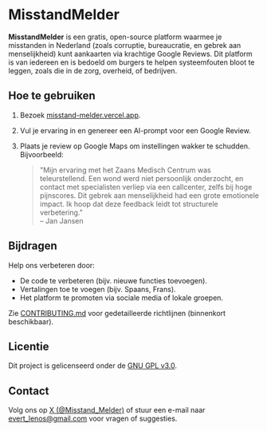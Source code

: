 # MisstandMelder

**MisstandMelder** is een gratis, open-source platform waarmee je misstanden in Nederland (zoals corruptie, bureaucratie, en gebrek aan menselijkheid) kunt aankaarten via krachtige Google Reviews. Dit platform is van iedereen en is bedoeld om burgers te helpen systeemfouten bloot te leggen, zoals die in de zorg, overheid, of bedrijven.

## Hoe te gebruiken

1. Bezoek [misstand-melder.vercel.app](https://misstand-melder.vercel.app).
2. Vul je ervaring in en genereer een AI-prompt voor een Google Review.
3. Plaats je review op Google Maps om instellingen wakker te schudden. Bijvoorbeeld:

    > "Mijn ervaring met het Zaans Medisch Centrum was teleurstellend. Een wond werd niet persoonlijk onderzocht, en contact met specialisten verliep via een callcenter, zelfs bij hoge pijnscores. Dit gebrek aan menselijkheid had een grote emotionele impact. Ik hoop dat deze feedback leidt tot structurele verbetering."  
    – Jan Jansen

## Bijdragen

Help ons verbeteren door:

- De code te verbeteren (bijv. nieuwe functies toevoegen).
- Vertalingen toe te voegen (bijv. Spaans, Frans).
- Het platform te promoten via sociale media of lokale groepen.

Zie [CONTRIBUTING.md](CONTRIBUTING.md) voor gedetailleerde richtlijnen (binnenkort beschikbaar).

## Licentie

Dit project is gelicenseerd onder de [GNU GPL v3.0](LICENSE).

## Contact

Volg ons op [X (@Misstand_Melder)](https://twitter.com/Misstand_Melder) of stuur een e-mail naar [evert_lenos@gmail.com](mailto:evert_lenos@gmail.com) voor vragen of suggesties.
